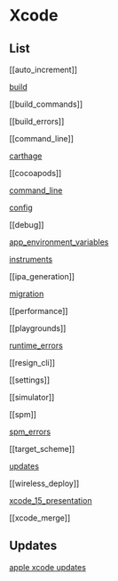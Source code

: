 # Xcode


## List

[[auto_increment]]

[build](ios/xcode/build.md)

[[build_commands]]

[[build_errors]]

[[command_line]]

[carthage](carthage.md)

[[cocoapods]]

[command_line](command_line.md)

[config](ios/xcode/config.md)

[[debug]]

[app_environment_variables](app_environment_variables.md)

[instruments](instruments.md)

[[ipa_generation]]

[migration](migration.md)

[[performance]]

[[playgrounds]]

[runtime_errors](runtime_errors.md)

[[resign_cli]]

[[settings]]

[[simulator]]

[[spm]]

[spm_errors](spm_errors.md)

[[target_scheme]]

[updates](ios/xcode/updates.md)

[[wireless_deploy]]

[xcode_15_presentation](xcode_15_presentation.md)

[[xcode_merge]]


## Updates

[apple xcode updates](https://developer.apple.com/documentation/updates/xcode)

